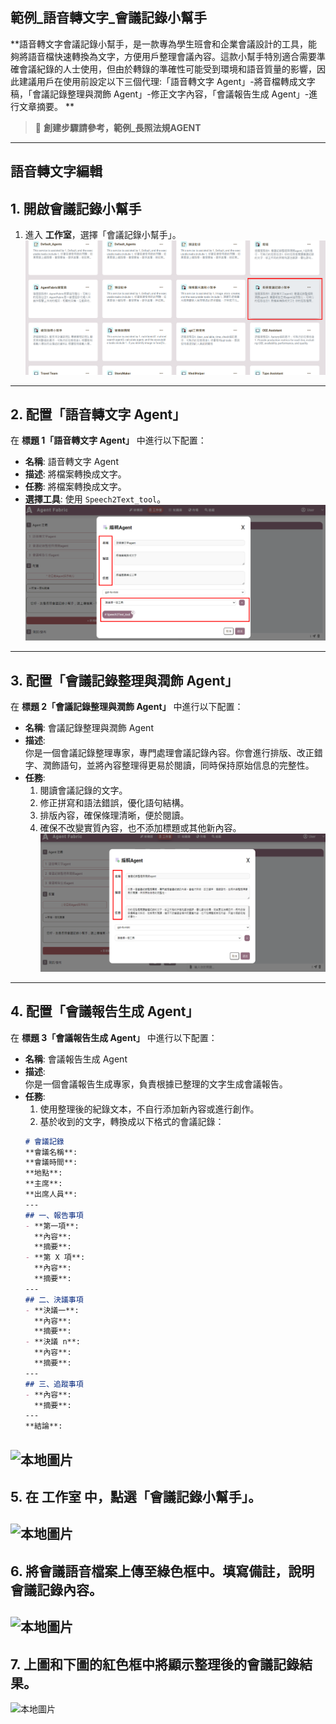 ## 範例_語音轉文字_會議記錄小幫手

**語音轉文字會議記錄小幫手，是一款專為學生班會和企業會議設計的工具，能夠將語音檔快速轉換為文字，方便用戶整理會議內容。這款小幫手特別適合需要準確會議紀錄的人士使用，但由於轉錄的準確性可能受到環境和語音質量的影響，因此建議用戶在使用前設定以下三個代理:「語音轉文字 Agent」-將音檔轉成文字稿，「會議記錄整理與潤飾 Agent」-修正文字內容，「會議報告生成 Agent」-進行文章摘要。
**

> 🔶 **創建步驟請參考，範例_長照法規AGENT**

---
## 語音轉文字編輯

## 1. 開啟會議記錄小幫手
1. 進入 **工作室**，選擇「會議記錄小幫手」。
![本地圖片](./images/ww.png "本地圖片示例")

---

## 2. 配置「語音轉文字 Agent」
在 **標題 1「語音轉文字 Agent」** 中進行以下配置：
- **名稱**: 語音轉文字 Agent  
- **描述**: 將檔案轉換成文字。  
- **任務**: 將檔案轉換成文字。  
- **選擇工具**: 使用 `Speech2Text_tool`。
![本地圖片](./images/www.png "本地圖片示例")

---

## 3. 配置「會議記錄整理與潤飾 Agent」
在 **標題 2「會議記錄整理與潤飾 Agent」** 中進行以下配置：
- **名稱**: 會議記錄整理與潤飾 Agent  
- **描述**:  
  你是一個會議記錄整理專家，專門處理會議記錄內容。你會進行排版、改正錯字、潤飾語句，並將內容整理得更易於閱讀，同時保持原始信息的完整性。
- **任務**:  
  1. 閱讀會議記錄的文字。  
  2. 修正拼寫和語法錯誤，優化語句結構。  
  3. 排版內容，確保條理清晰，便於閱讀。  
  4. 確保不改變實質內容，也不添加標題或其他新內容。
![本地圖片](./images/wwww.png "本地圖片示例")
---

## 4. 配置「會議報告生成 Agent」
在 **標題 3「會議報告生成 Agent」** 中進行以下配置：
- **名稱**: 會議報告生成 Agent  
- **描述**:  
  你是一個會議報告生成專家，負責根據已整理的文字生成會議報告。  
- **任務**:  
  1. 使用整理後的紀錄文本，不自行添加新內容或進行創作。  
  2. 基於收到的文字，轉換成以下格式的會議記錄：
  ```markdown
  # 會議記錄
  **會議名稱**:  
  **會議時間**:  
  **地點**:  
  **主席**:  
  **出席人員**:  
  ---
  ## 一、報告事項
  - **第一項**:  
    **內容**:  
    **摘要**:  
  - **第 X 項**:  
    **內容**:  
    **摘要**:  
  ---
  ## 二、決議事項
  - **決議一**:  
    **內容**:  
    **摘要**:  
  - **決議 n**:  
    **內容**:  
    **摘要**:  
  ---
  ## 三、追蹤事項
  - **內容**:  
    **摘要**:  
  ---
  **結論**:
![本地圖片](./images/wwwww.png "本地圖片示例")
---

## 5. 在 工作室 中，點選「會議記錄小幫手」。
![本地圖片](./images/wwwwww.png "本地圖片示例")
---

## 6. 將會議語音檔案上傳至綠色框中。填寫備註，說明會議記錄內容。
![本地圖片](./images/wwwwwww.png "本地圖片示例")
---

## 7. 上圖和下圖的紅色框中將顯示整理後的會議記錄結果。
![本地圖片](./images/wwwwwwww.png "本地圖片示例")
